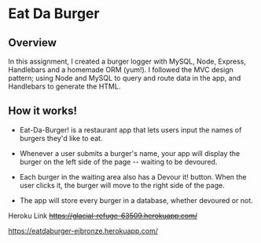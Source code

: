 # Eat Da Burger

## Overview

In this assignment, I created a burger logger with MySQL, Node, Express, Handlebars and a homemade ORM (yum!). I followed the MVC design pattern; using Node and MySQL to query and route data in the app, and Handlebars to generate the HTML.

## How it works!

- Eat-Da-Burger! is a restaurant app that lets users input the names of burgers they'd like to eat.

- Whenever a user submits a burger's name, your app will display the burger on the left side of the page -- waiting to be devoured.

- Each burger in the waiting area also has a Devour it! button. When the user clicks it, the burger will move to the right side of the page.

- The app will store every burger in a database, whether devoured or not.

Heroku Link
~~https://glacial-refuge-63509.herokuapp.com/~~

https://eatdaburger-ejbronze.herokuapp.com/
